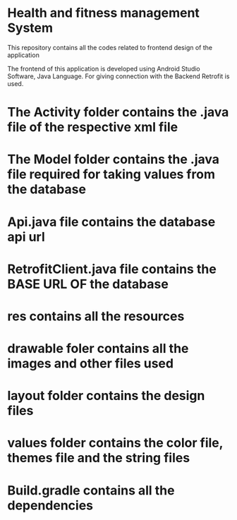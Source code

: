 # Health and fitness management System

This repository contains all the codes related to frontend design of the application

The frontend of this application is developed using Android Studio Software, Java Language.
For giving connection with the Backend Retrofit is used.

# The Activity folder contains the .java file of the respective xml file
# The Model folder contains the .java file required for taking values from the database
# Api.java file contains the database api url
# RetrofitClient.java file contains the BASE URL OF the database

# res contains all the resources
# drawable foler contains all the images and other files used
# layout folder contains the design files
# values folder contains the color file, themes file and the string files
# Build.gradle contains all the dependencies
